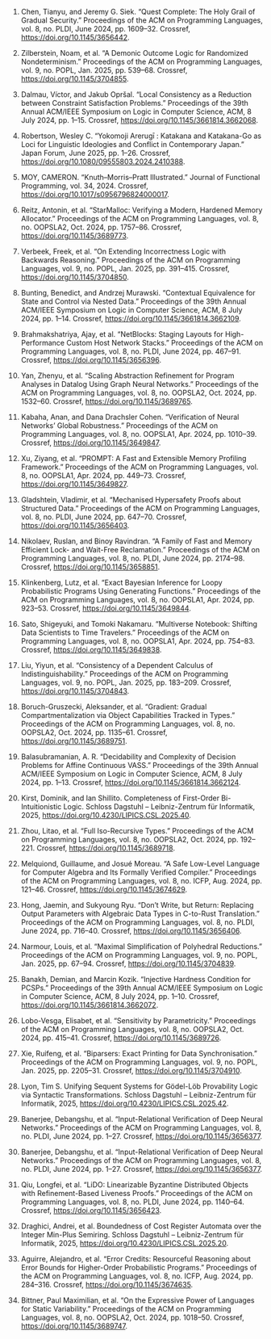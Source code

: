 
1. Chen, Tianyu, and Jeremy G. Siek. “Quest Complete: The Holy Grail of Gradual Security.” Proceedings of the ACM on Programming Languages, vol. 8, no. PLDI, June 2024, pp. 1609–32. Crossref, https://doi.org/10.1145/3656442.
1. Zilberstein, Noam, et al. “A Demonic Outcome Logic for Randomized Nondeterminism.” Proceedings of the ACM on Programming Languages, vol. 9, no. POPL, Jan. 2025, pp. 539–68. Crossref, https://doi.org/10.1145/3704855.
1. Dalmau, Víctor, and Jakub Opršal. “Local Consistency as a Reduction between Constraint Satisfaction Problems.” Proceedings of the 39th Annual ACM/IEEE Symposium on Logic in Computer Science, ACM, 8 July 2024, pp. 1–15. Crossref, https://doi.org/10.1145/3661814.3662068.
1. Robertson, Wesley C. “Yokomoji Arerugī : Katakana and Katakana-Go as Loci for Linguistic Ideologies and Conflict in Contemporary Japan.” Japan Forum, June 2025, pp. 1–26. Crossref, https://doi.org/10.1080/09555803.2024.2410388.
1. MOY, CAMERON. “Knuth–Morris–Pratt Illustrated.” Journal of Functional Programming, vol. 34, 2024. Crossref, <https://doi.org/10.1017/s0956796824000017>.

1. Reitz, Antonin, et al. “StarMalloc: Verifying a Modern, Hardened Memory Allocator.” Proceedings of the ACM on Programming Languages, vol. 8, no. OOPSLA2, Oct. 2024, pp. 1757–86. Crossref, https://doi.org/10.1145/3689773.
1. Verbeek, Freek, et al. “On Extending Incorrectness Logic with Backwards Reasoning.” Proceedings of the ACM on Programming Languages, vol. 9, no. POPL, Jan. 2025, pp. 391–415. Crossref, <https://doi.org/10.1145/3704850>.
1. Bunting, Benedict, and Andrzej Murawski. “Contextual Equivalence for State and Control via Nested Data.” Proceedings of the 39th Annual ACM/IEEE Symposium on Logic in Computer Science, ACM, 8 July 2024, pp. 1–14. Crossref, <https://doi.org/10.1145/3661814.3662109>.
1. Brahmakshatriya, Ajay, et al. “NetBlocks: Staging Layouts for High-Performance Custom Host Network Stacks.” Proceedings of the ACM on Programming Languages, vol. 8, no. PLDI, June 2024, pp. 467–91. Crossref, <https://doi.org/10.1145/3656396>.
1. Yan, Zhenyu, et al. “Scaling Abstraction Refinement for Program Analyses in Datalog Using Graph Neural Networks.” Proceedings of the ACM on Programming Languages, vol. 8, no. OOPSLA2, Oct. 2024, pp. 1532–60. Crossref, <https://doi.org/10.1145/3689765>.
1. Kabaha, Anan, and Dana Drachsler Cohen. “Verification of Neural Networks’ Global Robustness.” Proceedings of the ACM on Programming Languages, vol. 8, no. OOPSLA1, Apr. 2024, pp. 1010–39. Crossref, <https://doi.org/10.1145/3649847>.
1. Xu, Ziyang, et al. “PROMPT: A Fast and Extensible Memory Profiling Framework.” Proceedings of the ACM on Programming Languages, vol. 8, no. OOPSLA1, Apr. 2024, pp. 449–73. Crossref, <https://doi.org/10.1145/3649827>.
1. Gladshtein, Vladimir, et al. “Mechanised Hypersafety Proofs about Structured Data.” Proceedings of the ACM on Programming Languages, vol. 8, no. PLDI, June 2024, pp. 647–70. Crossref, <https://doi.org/10.1145/3656403>.
1. Nikolaev, Ruslan, and Binoy Ravindran. “A Family of Fast and Memory Efficient Lock- and Wait-Free Reclamation.” Proceedings of the ACM on Programming Languages, vol. 8, no. PLDI, June 2024, pp. 2174–98. Crossref, <https://doi.org/10.1145/3658851>.
1. Klinkenberg, Lutz, et al. “Exact Bayesian Inference for Loopy Probabilistic Programs Using Generating Functions.” Proceedings of the ACM on Programming Languages, vol. 8, no. OOPSLA1, Apr. 2024, pp. 923–53. Crossref, <https://doi.org/10.1145/3649844>.
1. Sato, Shigeyuki, and Tomoki Nakamaru. “Multiverse Notebook: Shifting Data Scientists to Time Travelers.” Proceedings of the ACM on Programming Languages, vol. 8, no. OOPSLA1, Apr. 2024, pp. 754–83. Crossref, <https://doi.org/10.1145/3649838>.
1. Liu, Yiyun, et al. “Consistency of a Dependent Calculus of Indistinguishability.” Proceedings of the ACM on Programming Languages, vol. 9, no. POPL, Jan. 2025, pp. 183–209. Crossref, <https://doi.org/10.1145/3704843>.
1. Boruch-Gruszecki, Aleksander, et al. “Gradient: Gradual Compartmentalization via Object Capabilities Tracked in Types.” Proceedings of the ACM on Programming Languages, vol. 8, no. OOPSLA2, Oct. 2024, pp. 1135–61. Crossref, <https://doi.org/10.1145/3689751>.
1. Balasubramanian, A. R. “Decidability and Complexity of Decision Problems for Affine Continuous VASS.” Proceedings of the 39th Annual ACM/IEEE Symposium on Logic in Computer Science, ACM, 8 July 2024, pp. 1–13. Crossref, <https://doi.org/10.1145/3661814.3662124>.
1. Kirst, Dominik, and Ian Shillito. Completeness of First-Order Bi-Intuitionistic Logic. Schloss Dagstuhl – Leibniz-Zentrum für Informatik, 2025, <https://doi.org/10.4230/LIPICS.CSL.2025.40>.
1. Zhou, Litao, et al. “Full Iso-Recursive Types.” Proceedings of the ACM on Programming Languages, vol. 8, no. OOPSLA2, Oct. 2024, pp. 192–221. Crossref, <https://doi.org/10.1145/3689718>.
1. Melquiond, Guillaume, and Josué Moreau. “A Safe Low-Level Language for Computer Algebra and Its Formally Verified Compiler.” Proceedings of the ACM on Programming Languages, vol. 8, no. ICFP, Aug. 2024, pp. 121–46. Crossref, <https://doi.org/10.1145/3674629>.
1. Hong, Jaemin, and Sukyoung Ryu. “Don’t Write, but Return: Replacing Output Parameters with Algebraic Data Types in C-to-Rust Translation.” Proceedings of the ACM on Programming Languages, vol. 8, no. PLDI, June 2024, pp. 716–40. Crossref, <https://doi.org/10.1145/3656406>.
1. Narmour, Louis, et al. “Maximal Simplification of Polyhedral Reductions.” Proceedings of the ACM on Programming Languages, vol. 9, no. POPL, Jan. 2025, pp. 67–94. Crossref, <https://doi.org/10.1145/3704839>.
1. Banakh, Demian, and Marcin Kozik. “Injective Hardness Condition for PCSPs.” Proceedings of the 39th Annual ACM/IEEE Symposium on Logic in Computer Science, ACM, 8 July 2024, pp. 1–10. Crossref, <https://doi.org/10.1145/3661814.3662072>.
1. Lobo-Vesga, Elisabet, et al. “Sensitivity by Parametricity.” Proceedings of the ACM on Programming Languages, vol. 8, no. OOPSLA2, Oct. 2024, pp. 415–41. Crossref, <https://doi.org/10.1145/3689726>.
1. Xie, Ruifeng, et al. “Biparsers: Exact Printing for Data Synchronisation.” Proceedings of the ACM on Programming Languages, vol. 9, no. POPL, Jan. 2025, pp. 2205–31. Crossref, <https://doi.org/10.1145/3704910>.
1. Lyon, Tim S. Unifying Sequent Systems for Gödel-Löb Provability Logic via Syntactic Transformations. Schloss Dagstuhl – Leibniz-Zentrum für Informatik, 2025, <https://doi.org/10.4230/LIPICS.CSL.2025.42>.
1. Banerjee, Debangshu, et al. “Input-Relational Verification of Deep Neural Networks.” Proceedings of the ACM on Programming Languages, vol. 8, no. PLDI, June 2024, pp. 1–27. Crossref, <https://doi.org/10.1145/3656377>.
1. Banerjee, Debangshu, et al. “Input-Relational Verification of Deep Neural Networks.” Proceedings of the ACM on Programming Languages, vol. 8, no. PLDI, June 2024, pp. 1–27. Crossref, <https://doi.org/10.1145/3656377>.
1. Qiu, Longfei, et al. “LiDO: Linearizable Byzantine Distributed Objects with Refinement-Based Liveness Proofs.” Proceedings of the ACM on Programming Languages, vol. 8, no. PLDI, June 2024, pp. 1140–64. Crossref, <https://doi.org/10.1145/3656423>.
1. Draghici, Andrei, et al. Boundedness of Cost Register Automata over the Integer Min-Plus Semiring. Schloss Dagstuhl – Leibniz-Zentrum für Informatik, 2025, <https://doi.org/10.4230/LIPICS.CSL.2025.20>.
1. Aguirre, Alejandro, et al. “Error Credits: Resourceful Reasoning about Error Bounds for Higher-Order Probabilistic Programs.” Proceedings of the ACM on Programming Languages, vol. 8, no. ICFP, Aug. 2024, pp. 284–316. Crossref, <https://doi.org/10.1145/3674635>.
1. Bittner, Paul Maximilian, et al. “On the Expressive Power of Languages for Static Variability.” Proceedings of the ACM on Programming Languages, vol. 8, no. OOPSLA2, Oct. 2024, pp. 1018–50. Crossref, <https://doi.org/10.1145/3689747>.
